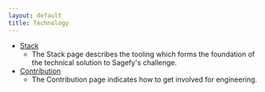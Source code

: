 ```yaml
---
layout: default
title: Technology
---
```


- [Stack](/f_technology/stack)
    - The Stack page describes the tooling which forms the foundation of the technical solution to Sagefy's challenge.
- [Contribution](/f_technology/contribution)
    - The Contribution page indicates how to get involved for engineering.
